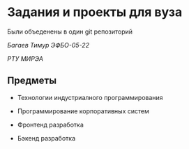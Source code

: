 # Задания и проекты для вуза

Были объеденены в один git репозиторий

_Багаев Тимур ЭФБО-05-22_

_РТУ МИРЭА_

## Предметы

- Технологии индустриалного программирования

- Программирование корпоративных систем

- Фронтенд разработка

- Бэкенд разработка
